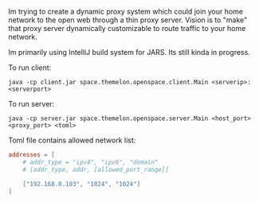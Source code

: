 Im trying to create a dynamic proxy system which could join your home network to the open web through a thin proxy server. Vision is to "make" that proxy server dynamically customizable to route traffic to your home network.

Im primarily using IntelliJ build system for JARS.
Its still kinda in progress.

To run client:

```
java -cp client.jar space.themelon.openspace.client.Main <serverip>:<serverport>
```

To run server:

```
java -cp server.jar space.themelon.openspace.server.Main <host_port> <proxy_port> <toml>
```

Toml file contains allowed network list:

```toml
addresses = [
    # addr_type = "ipv4", "ipv6", "domain"
    # [addr_type, addr, [allowed_port_range]]

    ["192.168.0.103", "1024", "1024"]
]
```